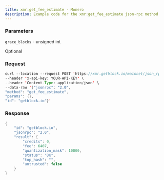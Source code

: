 ```yaml
---
title: xmr:get_fee_estimate - Monero
description: Example code for the xmr:get_fee_estimate json-rpc method. Сomplete guide on how to use xmr:get_fee_estimate json-rpc in GetBlock.io Web3 documentation.
---
```


### Parameters

`grace_blocks` - unsigned int

Optional

### Request

``` java
curl --location --request POST 'https://xmr.getblock.io/mainnet/json_rpc' \ 
--header 'x-api-key: YOUR-API-KEY' \ 
--header 'Content-Type: application/json' \ 
--data-raw '{"jsonrpc": "2.0",
"method": "get_fee_estimate",
"params": {},
"id": "getblock.io"}'
```

###  Response

``` java
{
    "id": "getblock.io",
    "jsonrpc": "2.0",
    "result": {
        "credits": 0,
        "fee": 6407,
        "quantization_mask": 10000,
        "status": "OK",
        "top_hash": "",
        "untrusted": false
    }
}
```
